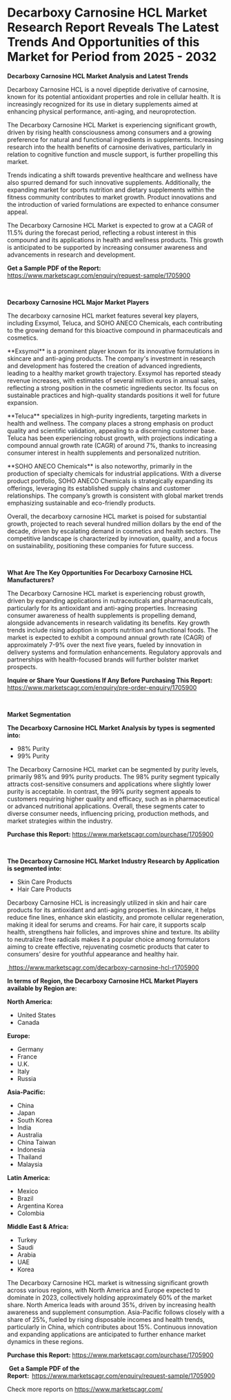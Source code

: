 <p><h1>Decarboxy Carnosine HCL Market Research Report Reveals The Latest Trends And Opportunities of this Market for Period from 2025 - 2032</h1></p><p><strong>Decarboxy Carnosine HCL Market Analysis and Latest Trends</strong></p>
<p><p>Decarboxy Carnosine HCL is a novel dipeptide derivative of carnosine, known for its potential antioxidant properties and role in cellular health. It is increasingly recognized for its use in dietary supplements aimed at enhancing physical performance, anti-aging, and neuroprotection. </p><p>The Decarboxy Carnosine HCL Market is experiencing significant growth, driven by rising health consciousness among consumers and a growing preference for natural and functional ingredients in supplements. Increasing research into the health benefits of carnosine derivatives, particularly in relation to cognitive function and muscle support, is further propelling this market. </p><p>Trends indicating a shift towards preventive healthcare and wellness have also spurred demand for such innovative supplements. Additionally, the expanding market for sports nutrition and dietary supplements within the fitness community contributes to market growth. Product innovations and the introduction of varied formulations are expected to enhance consumer appeal. </p><p>The Decarboxy Carnosine HCL Market is expected to grow at a CAGR of 11.5% during the forecast period, reflecting a robust interest in this compound and its applications in health and wellness products. This growth is anticipated to be supported by increasing consumer awareness and advancements in research and development.</p></p>
<p><strong>Get a Sample PDF of the Report:&nbsp;</strong> <a href="https://www.marketscagr.com/enquiry/request-sample/1705900?utm_campaign=1126&utm_medium=2&utm_source=Github&utm_content=ia&utm_term=10012025&utm_id=decarboxy-carnosine-hcl">https://www.marketscagr.com/enquiry/request-sample/1705900</a></p>
<p>&nbsp;</p>
<p><strong>Decarboxy Carnosine HCL Major Market Players</strong></p>
<p><p>The decarboxy carnosine HCL market features several key players, including Exsymol, Teluca, and SOHO ANECO Chemicals, each contributing to the growing demand for this bioactive compound in pharmaceuticals and cosmetics.</p><p>**Exsymol** is a prominent player known for its innovative formulations in skincare and anti-aging products. The company's investment in research and development has fostered the creation of advanced ingredients, leading to a healthy market growth trajectory. Exsymol has reported steady revenue increases, with estimates of several million euros in annual sales, reflecting a strong position in the cosmetic ingredients sector. Its focus on sustainable practices and high-quality standards positions it well for future expansion.</p><p>**Teluca** specializes in high-purity ingredients, targeting markets in health and wellness. The company places a strong emphasis on product quality and scientific validation, appealing to a discerning customer base. Teluca has been experiencing robust growth, with projections indicating a compound annual growth rate (CAGR) of around 7%, thanks to increasing consumer interest in health supplements and personalized nutrition.</p><p>**SOHO ANECO Chemicals** is also noteworthy, primarily in the production of specialty chemicals for industrial applications. With a diverse product portfolio, SOHO ANECO Chemicals is strategically expanding its offerings, leveraging its established supply chains and customer relationships. The company’s growth is consistent with global market trends emphasizing sustainable and eco-friendly products.</p><p>Overall, the decarboxy carnosine HCL market is poised for substantial growth, projected to reach several hundred million dollars by the end of the decade, driven by escalating demand in cosmetics and health sectors. The competitive landscape is characterized by innovation, quality, and a focus on sustainability, positioning these companies for future success.</p></p>
<p>&nbsp;</p>
<p><strong>What Are The Key Opportunities For Decarboxy Carnosine HCL Manufacturers?</strong></p>
<p><p>The Decarboxy Carnosine HCL market is experiencing robust growth, driven by expanding applications in nutraceuticals and pharmaceuticals, particularly for its antioxidant and anti-aging properties. Increasing consumer awareness of health supplements is propelling demand, alongside advancements in research validating its benefits. Key growth trends include rising adoption in sports nutrition and functional foods. The market is expected to exhibit a compound annual growth rate (CAGR) of approximately 7-9% over the next five years, fueled by innovation in delivery systems and formulation enhancements. Regulatory approvals and partnerships with health-focused brands will further bolster market prospects.</p></p>
<p><strong>Inquire or Share Your Questions If Any Before Purchasing This Report:</strong> <a href="https://www.marketscagr.com/enquiry/pre-order-enquiry/1705900?utm_campaign=1126&utm_medium=2&utm_source=Github&utm_content=ia&utm_term=10012025&utm_id=decarboxy-carnosine-hcl">https://www.marketscagr.com/enquiry/pre-order-enquiry/1705900</a></p>
<p>&nbsp;</p>
<p><strong>Market Segmentation</strong></p>
<p><strong>The Decarboxy Carnosine HCL Market Analysis by types is segmented into:</strong></p>
<p><ul><li>98% Purity</li><li>99% Purity</li></ul></p>
<p><p>The Decarboxy Carnosine HCL market can be segmented by purity levels, primarily 98% and 99% purity products. The 98% purity segment typically attracts cost-sensitive consumers and applications where slightly lower purity is acceptable. In contrast, the 99% purity segment appeals to customers requiring higher quality and efficacy, such as in pharmaceutical or advanced nutritional applications. Overall, these segments cater to diverse consumer needs, influencing pricing, production methods, and market strategies within the industry.</p></p>
<p><strong>Purchase this Report:&nbsp;</strong><a href="https://www.marketscagr.com/purchase/1705900?utm_campaign=1126&utm_medium=2&utm_source=Github&utm_content=ia&utm_term=10012025&utm_id=decarboxy-carnosine-hcl">https://www.marketscagr.com/purchase/1705900</a></p>
<p>&nbsp;</p>
<p><strong>The Decarboxy Carnosine HCL Market Industry Research by Application is segmented into:</strong></p>
<p><ul><li>Skin Care Products</li><li>Hair Care Products</li></ul></p>
<p><p>Decarboxy Carnosine HCL is increasingly utilized in skin and hair care products for its antioxidant and anti-aging properties. In skincare, it helps reduce fine lines, enhance skin elasticity, and promote cellular regeneration, making it ideal for serums and creams. For hair care, it supports scalp health, strengthens hair follicles, and improves shine and texture. Its ability to neutralize free radicals makes it a popular choice among formulators aiming to create effective, rejuvenating cosmetic products that cater to consumers’ desire for youthful appearance and healthy hair.</p></p>
<p><a href="https://www.marketscagr.com/decarboxy-carnosine-hcl-r1705900?utm_campaign=1126&utm_medium=2&utm_source=Github&utm_content=ia&utm_term=10012025&utm_id=decarboxy-carnosine-hcl">&nbsp;https://www.marketscagr.com/decarboxy-carnosine-hcl-r1705900</a></p>
<p><strong>In terms of Region, the Decarboxy Carnosine HCL Market Players available by Region are:</strong></p>
<p>
    <p> <strong> North America: </strong>
        <ul>
            <li>United States</li>
            <li>Canada</li>
        </ul>
        </p> 
    <p> <strong> Europe: </strong>
        <ul>
            <li>Germany</li>
            <li>France</li>
            <li>U.K.</li>
            <li>Italy</li>
            <li>Russia</li>
        </ul>
        </p> 
    <p> <strong> Asia-Pacific: </strong>
        <ul>
            <li>China</li>
            <li>Japan</li>
            <li>South Korea</li>
            <li>India</li>
            <li>Australia</li>
            <li>China Taiwan</li>
            <li>Indonesia</li>
            <li>Thailand</li>
            <li>Malaysia</li>
        </ul>
        </p> 
    <p> <strong> Latin America: </strong>
        <ul>
            <li>Mexico</li>
            <li>Brazil</li>
            <li>Argentina Korea</li>
            <li>Colombia</li>
        </ul>
        </p> 
    <p> <strong> Middle East & Africa: </strong>
        <ul>
            <li>Turkey</li>
            <li>Saudi</li>
            <li>Arabia</li>
            <li>UAE</li>
            <li>Korea</li>
        </ul>
    </p>
    </p>
<p><p>The Decarboxy Carnosine HCL market is witnessing significant growth across various regions, with North America and Europe expected to dominate in 2023, collectively holding approximately 60% of the market share. North America leads with around 35%, driven by increasing health awareness and supplement consumption. Asia-Pacific follows closely with a share of 25%, fueled by rising disposable incomes and health trends, particularly in China, which contributes about 15%. Continuous innovation and expanding applications are anticipated to further enhance market dynamics in these regions.</p></p>
<p><strong>Purchase this Report: </strong><a href="https://www.marketscagr.com/purchase/1705900?utm_campaign=1126&utm_medium=2&utm_source=Github&utm_content=ia&utm_term=10012025&utm_id=decarboxy-carnosine-hcl">https://www.marketscagr.com/purchase/1705900</a></p>
<p>&nbsp;<strong>Get a Sample PDF of the Report:&nbsp;&nbsp;</strong><a href="https://www.marketscagr.com/enquiry/request-sample/1705900?utm_campaign=1126&utm_medium=2&utm_source=Github&utm_content=ia&utm_term=10012025&utm_id=decarboxy-carnosine-hcl">https://www.marketscagr.com/enquiry/request-sample/1705900</a></p>
<p><strong></strong></p>
<p>Check more reports on <a href="https://www.marketscagr.com/?utm_campaign=1126&utm_medium=2&utm_source=Github&utm_content=ia&utm_term=10012025&utm_id=decarboxy-carnosine-hcl">https://www.marketscagr.com/</a></p>